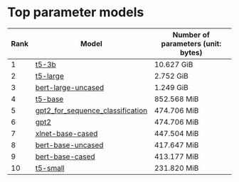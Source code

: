 # Top parameter models

| Rank | Model | Number of parameters (unit: bytes) |
| --- | --- | --- |
| 1 | <a href="t5-3b.md">t5-3b</a> | 10.627 GiB |
| 2 | <a href="t5-large.md">t5-large</a> | 2.752 GiB |
| 3 | <a href="bert-large-uncased.md">bert-large-uncased</a> | 1.249 GiB |
| 4 | <a href="t5-base.md">t5-base</a> | 852.568 MiB |
| 5 | <a href="gpt2_for_sequence_classification.md">gpt2_for_sequence_classification</a> | 474.706 MiB |
| 6 | <a href="gpt2.md">gpt2</a> | 474.706 MiB |
| 7 | <a href="xlnet-base-cased.md">xlnet-base-cased</a> | 447.504 MiB |
| 8 | <a href="bert-base-uncased.md">bert-base-uncased</a> | 417.647 MiB |
| 9 | <a href="bert-base-cased.md">bert-base-cased</a> | 413.177 MiB |
| 10 | <a href="t5-small.md">t5-small</a> | 231.820 MiB |

